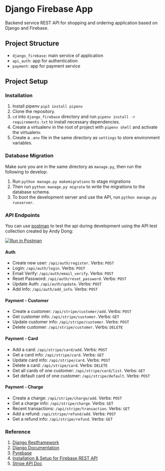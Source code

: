 # Django Firebase App

Backend service REST API for shopping and ordering application based on Django and Firebase.

## Project Structure

- `django_firebase`: main service of application
- `api_auth`: app for authentication
- `payment`: app for payment service

## Project Setup

### Installation
1. Install pipenv
`pip3 install pipenv`
2. Clone the repository.
3. `cd` into `django_firebase` directory and run `pipenv install -r requirements.txt` to install necessary dependencies.
4. Create a virtualenv in the root of project with `pipenv shell` and activate the virtualenv.
5. Create a `.env` file in the same directory as `settings` to store environment variables.

### Database Migration
Make sure you are in the same directory as `manage.py`, then run the following to develop:
1. Run `python manage.py makemigrations` to stage migrations
2. Then run `python manage.py migrate` to write the migrations to the database schema.
3. To boot the development server and use the API, run `python manage.py runserver`. 

### API Endpoints


You can use [postman](https://www.postman.com) to test the api during development using the API test collection created by Andy Dong:

[![Run in Postman](https://run.pstmn.io/button.svg)](https://app.getpostman.com/run-collection/7deeb5f8342727365897)


#### Auth

- Create new user: `/api/auth/register`. Verbs: `POST`
- Login: `/api/auth/login`. Verbs: `POST`
- Email Verify: `/api/auth/email_verify`. Verbs: `POST`
- Reset Password: `/api/auth/reset_password`. Verbs: `POST`
- Update Auth: `/api/auth/update`. Verbs: `POST`
- Add Info: `/api/auth/add_info`. Verbs: `POST`

#### Payment - Customer
- Create a customer: `/api/stripe/customer/add`. Verbs: `POST`
- Get customer info: `/api/stripe/customer`. Verbs: `GET`
- Update customer info: `/api/stripe/customer`. Verbs: `POST`
- Delete customer: `/api/stripe/customer`. Verbs: `DELETE`

#### Payment - Card
- Add a card: `/api/stripe/card/add`. Verbs: `POST`
- Get a card info: `/api/stripe/card`. Verbs: `GET`
- Update card info: `/api/stripe/card`. Verbs: `POST`
- Delete a card: `/api/stripe/card`. Verbs: `DELETE`
- Get all cards of one customer: `/api/stripe/card/list`. Verbs: `GET`
- Set default card of one customer: `/api/stripe/default`. Verbs: `POST`

#### Payment - Charge
- Create a charge: `/api/stripe/charge/add`. Verbs: `POST`
- Get a charge info: `/api/stripe/charge`. Verbs: `GET`
- Recent transactions: `/api/stripe/transaction`. Verbs: `GET`
- Add a refund: `/api/stripe/refund/add`. Verbs: `POST`
- Get a refund info: `/api/stripe/refund`. Verbs: `GET`

### Reference
1. [Django Restframework](https://www.django-rest-framework.org)
2. [Django Documentation](https://docs.djangoproject.com/en/3.0/)
3. [Pyrebase](https://github.com/thisbejim/Pyrebase)
4. [Installation & Setup for Firebase REST API](https://firebase.google.com/docs/database/rest/start)
5. [Stripe API Doc](https://stripe.com/docs/api)
